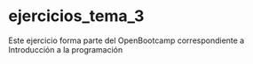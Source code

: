 # ejercicios_tema_3
Este ejercicio forma parte del OpenBootcamp correspondiente a Introducción a la programación
